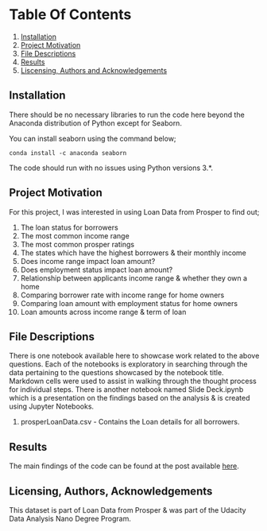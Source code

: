 # Table Of Contents
1. [Installation](#installation)
2. [Project Motivation](#projectmotivation)
3. [File Descriptions](#filedescriptions)
4. [Results](#results)
5. [Liscensing, Authors and Acknowledgements](#liscense)

## Installation
<a id='installation'></a>
There should be no necessary libraries to run the code here beyond the Anaconda distribution of Python except for Seaborn.

You can install seaborn using the command below;
```
conda install -c anaconda seaborn
```

The code should run with no issues using Python versions 3.*.

## Project Motivation
<a id='projectmotivation'></a>
For this project, I was interested in using Loan Data from Prosper to find out;
1. The loan status for borrowers
2. The most common income range
3. The most common prosper ratings
4. The states which have the highest borrowers & their monthly income
5. Does income range impact loan amount?
6. Does employment status impact loan amount?
7. Relationship between applicants income range & whether they own a home
8. Comparing borrower rate with income range for home owners
9. Comparing loan amount with employment status for home owners
10. Loan amounts across income range & term of loan

## File Descriptions
<a id='filedescriptions'></a>
There is one notebook available here to showcase work related to the above questions. Each of the notebooks is exploratory in searching through the data pertaining to the questions showcased by the notebook title. Markdown cells were used to assist in walking through the thought process for individual steps.
There is another notebook named Slide Deck.ipynb which is a presentation on the findings based on the analysis & is created using Jupyter Notebooks.
1. prosperLoanData.csv - Contains the Loan details for all borrowers.

## Results
<a id='results'></a>
The main findings of the code can be found at the post available [here](https://amankumbhani.medium.com/this-analysis-will-make-you-take-a-trip-with-airbnb-3d2aca5a5fc6).

## Licensing, Authors, Acknowledgements
<a id='liscense'></a>
This dataset is part of Loan Data from Prosper & was part of the Udacity Data Analysis Nano Degree Program.
